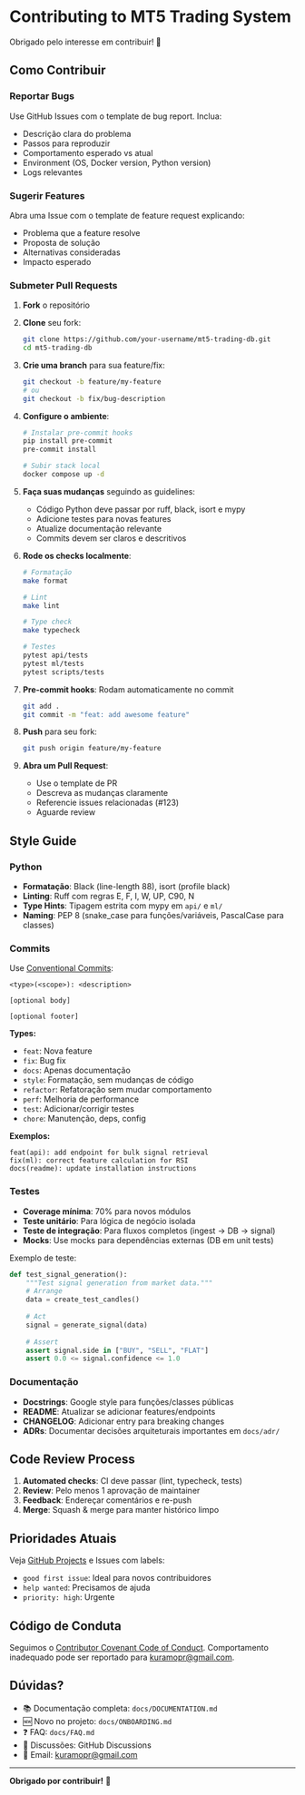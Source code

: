 # Contributing to MT5 Trading System

Obrigado pelo interesse em contribuir! 🎉

## Como Contribuir

### Reportar Bugs

Use GitHub Issues com o template de bug report. Inclua:
- Descrição clara do problema
- Passos para reproduzir
- Comportamento esperado vs atual
- Environment (OS, Docker version, Python version)
- Logs relevantes

### Sugerir Features

Abra uma Issue com o template de feature request explicando:
- Problema que a feature resolve
- Proposta de solução
- Alternativas consideradas
- Impacto esperado

### Submeter Pull Requests

1. **Fork** o repositório
2. **Clone** seu fork:
   ```bash
   git clone https://github.com/your-username/mt5-trading-db.git
   cd mt5-trading-db
   ```

3. **Crie uma branch** para sua feature/fix:
   ```bash
   git checkout -b feature/my-feature
   # ou
   git checkout -b fix/bug-description
   ```

4. **Configure o ambiente**:
   ```bash
   # Instalar pre-commit hooks
   pip install pre-commit
   pre-commit install
   
   # Subir stack local
   docker compose up -d
   ```

5. **Faça suas mudanças** seguindo as guidelines:
   - Código Python deve passar por ruff, black, isort e mypy
   - Adicione testes para novas features
   - Atualize documentação relevante
   - Commits devem ser claros e descritivos

6. **Rode os checks localmente**:
   ```bash
   # Formatação
   make format
   
   # Lint
   make lint
   
   # Type check
   make typecheck
   
   # Testes
   pytest api/tests
   pytest ml/tests
   pytest scripts/tests
   ```

7. **Pre-commit hooks**: Rodam automaticamente no commit
   ```bash
   git add .
   git commit -m "feat: add awesome feature"
   ```

8. **Push** para seu fork:
   ```bash
   git push origin feature/my-feature
   ```

9. **Abra um Pull Request**:
   - Use o template de PR
   - Descreva as mudanças claramente
   - Referencie issues relacionadas (#123)
   - Aguarde review

## Style Guide

### Python

- **Formatação**: Black (line-length 88), isort (profile black)
- **Linting**: Ruff com regras E, F, I, W, UP, C90, N
- **Type Hints**: Tipagem estrita com mypy em `api/` e `ml/`
- **Naming**: PEP 8 (snake_case para funções/variáveis, PascalCase para classes)

### Commits

Use [Conventional Commits](https://www.conventionalcommits.org/):

```
<type>(<scope>): <description>

[optional body]

[optional footer]
```

**Types:**
- `feat`: Nova feature
- `fix`: Bug fix
- `docs`: Apenas documentação
- `style`: Formatação, sem mudanças de código
- `refactor`: Refatoração sem mudar comportamento
- `perf`: Melhoria de performance
- `test`: Adicionar/corrigir testes
- `chore`: Manutenção, deps, config

**Exemplos:**
```
feat(api): add endpoint for bulk signal retrieval
fix(ml): correct feature calculation for RSI
docs(readme): update installation instructions
```

### Testes

- **Coverage mínima**: 70% para novos módulos
- **Teste unitário**: Para lógica de negócio isolada
- **Teste de integração**: Para fluxos completos (ingest → DB → signal)
- **Mocks**: Use mocks para dependências externas (DB em unit tests)

Exemplo de teste:
```python
def test_signal_generation():
    """Test signal generation from market data."""
    # Arrange
    data = create_test_candles()
    
    # Act
    signal = generate_signal(data)
    
    # Assert
    assert signal.side in ["BUY", "SELL", "FLAT"]
    assert 0.0 <= signal.confidence <= 1.0
```

### Documentação

- **Docstrings**: Google style para funções/classes públicas
- **README**: Atualizar se adicionar features/endpoints
- **CHANGELOG**: Adicionar entry para breaking changes
- **ADRs**: Documentar decisões arquiteturais importantes em `docs/adr/`

## Code Review Process

1. **Automated checks**: CI deve passar (lint, typecheck, tests)
2. **Review**: Pelo menos 1 aprovação de maintainer
3. **Feedback**: Endereçar comentários e re-push
4. **Merge**: Squash & merge para manter histórico limpo

## Prioridades Atuais

Veja [GitHub Projects](https://github.com/Lysk-dot/mt5-trading-db/projects) e Issues com labels:
- `good first issue`: Ideal para novos contribuidores
- `help wanted`: Precisamos de ajuda
- `priority: high`: Urgente

## Código de Conduta

Seguimos o [Contributor Covenant Code of Conduct](CODE_OF_CONDUCT.md). Comportamento inadequado pode ser reportado para kuramopr@gmail.com.

## Dúvidas?

- 📚 Documentação completa: `docs/DOCUMENTATION.md`
- 🆕 Novo no projeto: `docs/ONBOARDING.md`
- ❓ FAQ: `docs/FAQ.md`
- 💬 Discussões: GitHub Discussions
- 📧 Email: kuramopr@gmail.com

---

**Obrigado por contribuir!** 🚀
